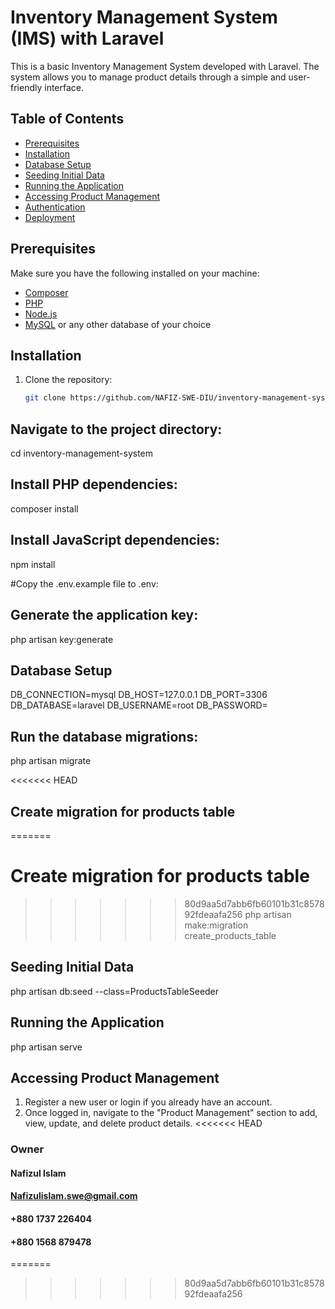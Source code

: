 # Inventory Management System (IMS) with Laravel

This is a basic Inventory Management System developed with Laravel. The system allows you to manage product details through a simple and user-friendly interface.

## Table of Contents

- [Prerequisites](#prerequisites)
- [Installation](#installation)
- [Database Setup](#database-setup)
- [Seeding Initial Data](#seeding-initial-data)
- [Running the Application](#running-the-application)
- [Accessing Product Management](#accessing-product-management)
- [Authentication](#authentication)
- [Deployment](#deployment)

## Prerequisites

Make sure you have the following installed on your machine:

- [Composer](https://getcomposer.org/)
- [PHP](https://www.php.net/)
- [Node.js](https://nodejs.org/)
- [MySQL](https://www.mysql.com/) or any other database of your choice

## Installation

1. Clone the repository:
   ```bash
   git clone https://github.com/NAFIZ-SWE-DIU/inventory-management-system.git


## Navigate to the project directory:
cd inventory-management-system

## Install PHP dependencies:
composer install

## Install JavaScript dependencies:
npm install

#Copy the .env.example file to .env:

## Generate the application key:
php artisan key:generate


## Database Setup
DB_CONNECTION=mysql
DB_HOST=127.0.0.1
DB_PORT=3306
DB_DATABASE=laravel
DB_USERNAME=root
DB_PASSWORD=

## Run the database migrations:
php artisan migrate

<<<<<<< HEAD
## Create migration for products table
=======
# Create migration for products table
>>>>>>> 80d9aa5d7abb6fb60101b31c857892fdeaafa256
php artisan make:migration create_products_table

## Seeding Initial Data
php artisan db:seed --class=ProductsTableSeeder

## Running the Application
php artisan serve


## Accessing Product Management
1. Register a new user or login if you already have an account.
2. Once logged in, navigate to the "Product Management" section to add, view, update, and delete product details.
<<<<<<< HEAD


### Owner
#### Nafizul Islam
#### Nafizulislam.swe@gmail.com
#### +880 1737 226404
#### +880 1568 879478
=======
>>>>>>> 80d9aa5d7abb6fb60101b31c857892fdeaafa256
